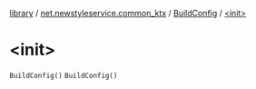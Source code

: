 [library](../../index.md) / [net.newstyleservice.common_ktx](../index.md) / [BuildConfig](index.md) / [&lt;init&gt;](./-init-.md)

# &lt;init&gt;

`BuildConfig()`
`BuildConfig()`